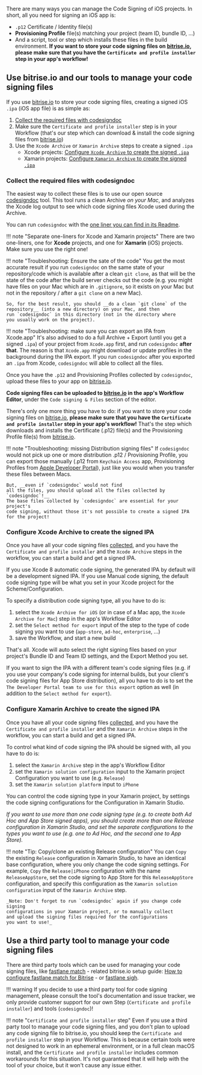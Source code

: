 There are many ways you can manage the Code Signing of iOS projects.
In short, all you need for signing an iOS app is:

* `.p12` Certificate / Identity file(s)
* __Provisioning Profile__ file(s) matching your project (team ID, bundle ID, ...)
* And a script, tool or step which installs these files in the build environment.
  __If you want to store your code signing files on [bitrise.io](https://www.bitrise.io),
  please make sure that you have the `Certificate and profile installer` step in your
  app's workflow!__


## Use bitrise.io and our tools to manage your code signing files

If you use [bitrise.io](https://www.bitrise.io) to store your code signing files,
creating a signed iOS `.ipa` (iOS app file) is as simple as:

1. [Collect the required files with codesigndoc](#collect-the-required-files-with-codesigndoc)
1. Make sure the `Certificate and profile installer` step is in your Workflow (that's
   our step which can download & install the code signing files from [bitrise.io](https://www.bitrise.io))
1. Use the `Xcode Archive` or `Xamarin Archive` steps to create a signed `.ipa`
    * Xcode projects: [Configure `Xcode Archive` to create the signed `.ipa`](#configure-xcode-archive-to-create-the-signed-ipa)
    * Xamarin projects: [Configure `Xamarin Archive` to create the signed `.ipa`](#configure-xamarin-archive-to-create-the-signed-ipa)


### Collect the required files with codesigndoc

The easiest way to collect these files is to use our open source [codesigndoc](https://github.com/bitrise-tools/codesigndoc)
tool. This tool runs a clean Archive _on your Mac_, and analyzes the Xcode log output
to see which code signing files Xcode used during the Archive.

You can run `codesigndoc` with the [one liner you can find in its Readme](https://github.com/bitrise-tools/codesigndoc#one-liner).

!!! note "Separate one-liners for Xcode and Xamarin projects"
    There are two one-liners, one for __Xcode__ projects, and one for __Xamarin__ (iOS) projects.
    Make sure you use the right one!

!!! note "Troubleshooting: Ensure the sate of the code"
    You get the most accurate result if you run `codesigndoc` on the same state of your
    repository/code which is available after a clean `git clone`, as that will
    be the state of the code after the build server checks out the code (e.g.
    you might have files on your Mac which are in `.gitignore`, so it exists
    on your Mac but not in the repository / after a `git clone` on a new Mac).

    So, for the best result, you should __do a clean `git clone` of the
    repository__ (into a new directory) on your Mac, and then
    run `codesigndoc` in this directory (not in the directory where
    you usually work on the project).

!!! note "Troubleshooting: make sure you can export an IPA from Xcode.app"
    It's also advised to do a full Archive + Export (until you get a signed `.ipa`)
    of your project from `Xcode.app` first, and run `codesigndoc` __after that__.
    The reason is that `Xcode.app` might download or update profiles in the background
    during the IPA export. If you run `codesigndoc` after you exported an `.ipa`
    from Xcode, `codesigndoc` will able to collect all the files.

Once you have the `.p12` and Provisioning Profiles collected by `codesigndoc`,
upload these files to your app on [bitrise.io](https://www.bitrise.io).

__Code signing files can be uploaded to [bitrise.io](https://www.bitrise.io) in the app's Workflow Editor__,
under the `Code signing & Files` section of the editor.

There's only one more thing you have to do: if you want to store your code signing files on [bitrise.io](https://www.bitrise.io),
__please make sure that you have the `Certificate and profile installer` step in your app's workflow!__
That's the step which downloads and installs the Certificate (.p12) file(s) and
the Provisioning Profile file(s) from [bitrise.io](https://www.bitrise.io).

!!! note "Troubleshooting: missing Distribution signing files"
    If `codesigndoc` would not pick up one or more distribution .p12 / Provisioning Profile,
    you can export those manually (.p12 from `Keychain Access` app, Provisioning Profiles from
    [Apple Developer Portal](https://developer.apple.com/)), just like you would when you
    transfer these files between Macs.

    But, __even if `codesigndoc` would not find
    all the files, you should upload all the files collected by `codesigndoc`!__
    The base files collected by `codesigndoc` are essential for your project's
    code signing, without those it's not possible to create a signed IPA
    for the project!

### Configure Xcode Archive to create the signed IPA

Once you have all your code signing files [collected](#collect-the-required-files-with-codesigndoc),
and you have the `Certificate and profile installer` and the `Xcode Archive` steps in the workflow,
you can start a build and get a signed IPA.

If you use Xcode 8 automatic code signing, the generated IPA by default will be a development signed IPA.
If you use Manual code signing, the default code signing type will be what you set in your
Xcode project for the Scheme/Configuration.

To specify a distribution code signing type, all you have to do is:

1. select the `Xcode Archive for iOS` (or in case of a Mac app, the `Xcode Archive for Mac`) step in the app's Workflow Editor
1. set the `Select method for export` input of the step to the type of code signing you want to use (`app-store`, `ad-hoc`, `enterprise`, ...)
1. save the Workflow, and start a new build

That's all. Xcode will auto select the right signing files based on your project's Bundle ID and
Team ID settings, and the Export Method you set.

If you want to sign the IPA with a different team's code signing files (e.g.
if you use your company's code signing for internal builds, but your client's
code signing files for App Store distribution), all you have to do is to set
the `The Developer Portal team to use for this export` option as well (in addition
to the `Select method for export`).


### Configure Xamarin Archive to create the signed IPA

Once you have all your code signing files [collected](#collect-the-required-files-with-codesigndoc),
and you have the `Certificate and profile installer` and the `Xamarin Archive` steps in the workflow,
you can start a build and get a signed IPA.

To control what kind of code signing the IPA should be signed with, all you have to do is:

1. select the `Xamarin Archive` step in the app's Workflow Editor
1. set the `Xamarin solution configuration` input to the Xamarin project Configuration you want to use (e.g. `Release`)
1. set the `Xamarin solution platform` input to `iPhone`

You can control the code signing type in your Xamarin project, by settings the
code signing configurations for the Configuration in Xamarin Studio.

_If you want to use more than one code signing type (e.g. to create both Ad Hoc and App Store
signed apps), you should create more than one Release configuration in Xamarin Studio,
and set the separate configurations to the types you want to use (e.g. one to Ad Hoc,
and the second one to App Store)._

!!! note "Tip: Copy/clone an existing Release configuration"
    You can `Copy` the existing
    `Release` configuration in Xamarin Studio, to have an identical base configuration,
    where you only change the code signing settings. For example,
    `Copy` the `Release|iPhone` configuration with the name `ReleaseAppStore`,
    set the code signing to App Store for this `ReleaseAppStore` configuration,
    and specify this configuration as the `Xamarin solution configuration`
    input of the `Xamarin Archive` step.

    _Note: Don't forget to run `codesigndoc` again if you change code signing
    configurations in your Xamarin project, or to manually collect
    and upload the signing files required for the configurations
    you want to use!_


## Use a third party tool to manage your code signing files

There are third party tools which can be used for managing your code signing files,
like [fastlane match](https://github.com/fastlane/fastlane/tree/master/match) -
related bitrise.io setup guide: [How to configure fastlane match for Bitrise](/fastlane/how-to-configure-fastlane-match-for-bitrise/) -
or [fastlane sigh](https://github.com/fastlane/fastlane/tree/master/sigh).

!!! warning
    If you decide to use a third party tool for code signing management,
    please consult the tool's documentation and issue tracker,
    we only provide customer support for our own Step (`Certificate and profile installer`)
    and tools (`codesigndoc`)!

!!! note "`Certificate and profile installer` step"
    Even if you use a third party tool to manage your code signing files,
    and you don't plan to upload any code signing file to bitrise.io,
    you should keep the `Certificate and profile installer` step in your
    Workflow. This is because certain tools were not designed to work
    in an ephemeral environment, or in a full clean macOS install,
    and the `Certificate and profile installer` includes common
    workarounds for this situation. It's not guaranteed that it will help with
    the tool of your choice, but it won't cause any issue either.
